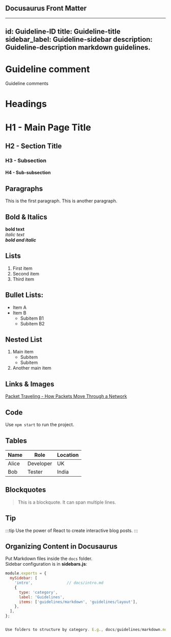 ## Docusaurus Front Matter
---
id: Guideline-ID
title: Guideline-title
sidebar_label: Guideline-sidebar
description: Guideline-description markdown guidelines.
---

# Guideline comment
Guideline comments

# Headings
# H1 - Main Page Title
## H2 - Section Title
### H3 - Subsection
#### H4 - Sub-subsection

## Paragraphs
This is the first paragraph.
This is another paragraph.

## Bold & Italics
**bold text**  
*italic text*  
***bold and italic***  

## Lists
1. First item
2. Second item
3. Third item

## Bullet Lists:
- Item A
- Item B
  - Subitem B1
  - Subitem B2

## Nested List
1. Main item
   - Subitem
   - Subitem
2. Another main item

## Links & Images
[Packet Traveling - How Packets Move Through a Network](https://youtu.be/rYodcvhh7b8?si=SkSBFYnsevx4COBw)

## Code
Use `npm start` to run the project.

## Tables

| Name       | Role       | Location |
|------------|------------|---------|
| Alice      | Developer  | UK      |
| Bob        | Tester     | India   |

## Blockquotes
> This is a blockquote.
> It can span multiple lines.

## Tip
:::tip
Use the power of React to create interactive blog posts.
:::

## Organizing Content in Docusaurus

Put Markdown files inside the `docs` folder.  
Sidebar configuration is in **sidebars.js**:

```javascript
module.exports = {
  mySidebar: [
    'intro',               // docs/intro.md
    {
      type: 'category',
      label: 'Guidelines',
      items: ['guidelines/markdown', 'guidelines/layout'],
    },
  ],
};


Use folders to structure by category. E.g., docs/guidelines/markdown.md